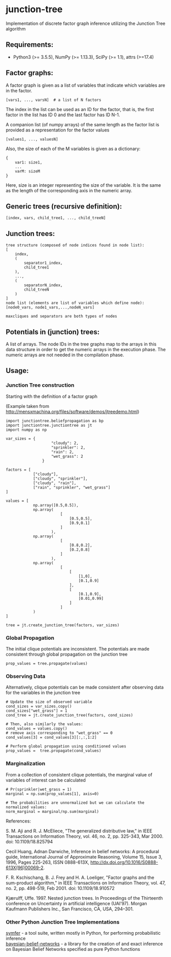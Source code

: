# junction-tree
Implementation of discrete factor graph inference utilizing the Junction Tree algorithm

Requirements:
-------------

* Python3 (>= 3.5.5), NumPy (>= 1.13.3), SciPy (>= 1.1), attrs (>=17.4)

Factor graphs:
--------------

A factor graph is given as a list of variables that indicate which variables are in the
factor.

```[vars1, ..., varsN]  # a list of N factors```

The index in the list can be used as an ID for the factor, that is, the first
factor in the list has ID 0 and the last factor has ID N-1.

A companion list (of numpy arrays) of the same length as the factor list is
provided as a representation for the factor values

```[values1, ..., valuesN]```

Also, the size of each of the M variables is given as a dictionary:

```
{
    var1: size1,
    ...
    varM: sizeM
}
```

Here, size is an integer representing the size of the variable. It is the same as
the length of the corresponding axis in the numeric array.


Generic trees (recursive definition):
-------------------------------------

```
[index, vars, child_tree1, ..., child_treeN]
```


Junction trees:
---------------

```
tree structure (composed of node indices found in node list):
[
    index,
    (
        separator1_index,
        child_tree1
    ),
    ...,
    (
        separatorN_index,
        child_treeN
    )
]
node list (elements are list of variables which define node):
[node0_vars, node1_vars,...,nodeN_vars]

maxcliques and separators are both types of nodes
```

Potentials in (junction) trees:
-------------------------------

A list of arrays. The node IDs in the tree graphs map
to the arrays in this data structure in order to get the numeric
arrays in the execution phase. The numeric arrays are not needed
in the compilation phase.




## Usage:

### Junction Tree construction

Starting with the definition of a factor graph

(Example taken from http://mensxmachina.org/files/software/demos/jtreedemo.html)
```
import junctiontree.beliefpropagation as bp
import junctiontree.junctiontree as jt
import numpy as np

var_sizes = {
                    "cloudy": 2,
                    "sprinkler": 2,
                    "rain": 2,
                    "wet_grass": 2
                }

factors = [
            ["cloudy"],
            ["cloudy", "sprinkler"],
            ["cloudy", "rain"],
            ["rain", "sprinkler", "wet_grass"]
]

values = [
            np.array([0.5,0.5]),
            np.array(
                        [
                            [0.5,0.5],
                            [0.9,0.1]
                        ]
                    ),
            np.array(
                        [
                            [0.8,0.2],
                            [0.2,0.8]
                        ]
                    ),
            np.array(
                        [
                            [
                                [1,0],
                                [0.1,0.9]
                            ],
                            [
                                [0.1,0.9],
                                [0.01,0.99]
                            ]
                        ]
            )
]

tree = jt.create_junction_tree(factors, var_sizes)

```


### Global Propagation

The initial clique potentials are inconsistent. The potentials are made consistent through global propagation on the junction tree

```
prop_values = tree.propagate(values)
```

### Observing Data

Alternatively, clique potentials can be made consistent after observing data for the variables in the junction tree

```
# Update the size of observed variable
cond_sizes = var_sizes.copy()
cond_sizes["wet_grass"] = 1
cond_tree = jt.create_junction_tree(factors, cond_sizes)

# Then, also similarly the values:
cond_values = values.copy()
# remove axis corresponding to "wet_grass" == 0
cond_values[3] = cond_values[3][:,:,1:2]

# Perform global propagation using conditioned values
prop_values =  tree.propagate(cond_values)
```

### Marginalization

From a collection of consistent clique potentials, the marginal value of variables of interest can be calculated

```
# Pr(sprinkler|wet_grass = 1)
marginal = np.sum(prop_values[1], axis=0)

# The probabilities are unnormalized but we can calculate the normalized values:
norm_marginal = marginal/np.sum(marginal)
```


References:

S. M. Aji and R. J. McEliece, "The generalized distributive law," in IEEE Transactions on Information Theory, vol. 46, no. 2, pp. 325-343, Mar 2000. doi: 10.1109/18.825794

Cecil Huang, Adnan Darwiche, Inference in belief networks: A procedural guide, International Journal of Approximate Reasoning, Volume 15, Issue 3, 1996, Pages 225-263, ISSN 0888-613X, http://dx.doi.org/10.1016/S0888-613X(96)00069-2.

F. R. Kschischang, B. J. Frey and H. A. Loeliger, "Factor graphs and the sum-product algorithm," in IEEE Transactions on Information Theory, vol. 47, no. 2, pp. 498-519, Feb 2001. doi: 10.1109/18.910572

Kjærulff, Uffe. 1997. Nested junction trees. In Proceedings of the Thirteenth conference on Uncertainty in artificial intelligence (UAI’97). Morgan Kaufmann Publishers Inc., San Francisco, CA, USA, 294–301.

### Other Python Junction Tree Implementations

[symfer](https://mbsd.cs.ru.nl/symfer/index.html) - a tool suite, written mostly in Python, for performing probabilistic inference  
[bayesian-belief-networks](https://github.com/eBay/bayesian-belief-networks) - a library for the creation of and exact inference on Bayesian Belief Networks specified as pure Python functions
